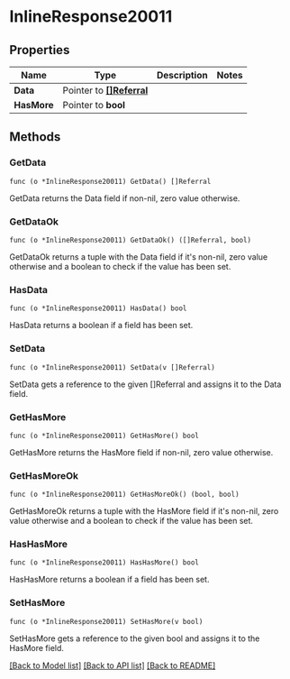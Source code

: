 # InlineResponse20011

## Properties

Name | Type | Description | Notes
------------ | ------------- | ------------- | -------------
**Data** | Pointer to [**[]Referral**](Referral.md) |  | 
**HasMore** | Pointer to **bool** |  | 

## Methods

### GetData

`func (o *InlineResponse20011) GetData() []Referral`

GetData returns the Data field if non-nil, zero value otherwise.

### GetDataOk

`func (o *InlineResponse20011) GetDataOk() ([]Referral, bool)`

GetDataOk returns a tuple with the Data field if it's non-nil, zero value otherwise
and a boolean to check if the value has been set.

### HasData

`func (o *InlineResponse20011) HasData() bool`

HasData returns a boolean if a field has been set.

### SetData

`func (o *InlineResponse20011) SetData(v []Referral)`

SetData gets a reference to the given []Referral and assigns it to the Data field.

### GetHasMore

`func (o *InlineResponse20011) GetHasMore() bool`

GetHasMore returns the HasMore field if non-nil, zero value otherwise.

### GetHasMoreOk

`func (o *InlineResponse20011) GetHasMoreOk() (bool, bool)`

GetHasMoreOk returns a tuple with the HasMore field if it's non-nil, zero value otherwise
and a boolean to check if the value has been set.

### HasHasMore

`func (o *InlineResponse20011) HasHasMore() bool`

HasHasMore returns a boolean if a field has been set.

### SetHasMore

`func (o *InlineResponse20011) SetHasMore(v bool)`

SetHasMore gets a reference to the given bool and assigns it to the HasMore field.


[[Back to Model list]](../README.md#documentation-for-models) [[Back to API list]](../README.md#documentation-for-api-endpoints) [[Back to README]](../README.md)


